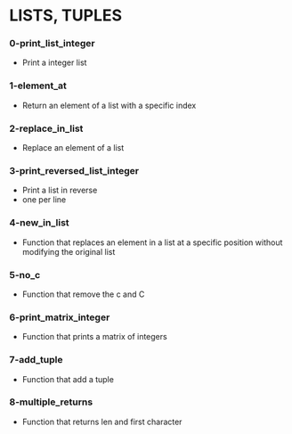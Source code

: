 # LISTS, TUPLES

### 0-print_list_integer
- Print a integer list
### 1-element_at
- Return an element of a list with a specific index
### 2-replace_in_list
- Replace an element of a list
### 3-print_reversed_list_integer
- Print a list in reverse
- one per line
### 4-new_in_list
- Function that replaces an element in a list at a specific position without modifying the original list
### 5-no_c
- Function that remove the c and C
### 6-print_matrix_integer
- Function that prints a matrix of integers
### 7-add_tuple
- Function that add a tuple
### 8-multiple_returns
- Function that returns len and first character